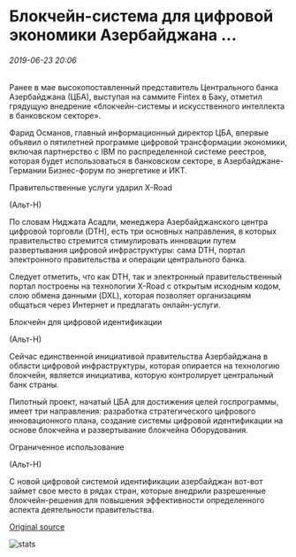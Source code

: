 # Блокчейн-система для цифровой экономики Азербайджана ...

###### 2019-06-23 20:06

Ранее в мае высокопоставленный представитель Центрального банка Азербайджана (ЦБА), выступая на саммите Fintex в Баку, отметил грядущую внедрение «блокчейн-системы и искусственного интеллекта в банковском секторе».

Фарид Османов, главный информационный директор ЦБА, впервые объявил о пятилетней программе цифровой трансформации экономики, включая партнерство с IBM по распределенной системе реестров, которая будет использоваться в банковском секторе, в Азербайджане-Германии Бизнес-форум по энергетике и ИКТ.

Правительственные услуги ударил X-Road

(Альт-Н)

По словам Ниджата Асадли, менеджера Азербайджанского центра цифровой торговли (DTH), есть три основных направления, в которых правительство стремится стимулировать инновации путем развертывания цифровой инфраструктуры: сама DTH, портал электронного правительства и операции центрального банка.

Следует отметить, что как DTH, так и электронный правительственный портал построены на технологии X-Road с открытым исходным кодом, слою обмена данными (DXL), которая позволяет организациям общаться через Интернет и предлагать онлайн-услуги.

Блокчейн для цифровой идентификации

(Альт-Н)

Сейчас единственной инициативой правительства Азербайджана в области цифровой инфраструктуры, которая опирается на технологию блокчейн, является инициатива, которую контролирует центральный банк страны.

Пилотный проект, начатый ЦБА для достижения целей госпрограммы, имеет три направления: разработка стратегического цифрового инновационного плана, создание системы цифровой идентификации на основе блокчейна и развертывание блокчейна Оборудования.

Ограниченное использование

(Альт-Н)

С новой цифровой системой идентификации азербайджан вот-вот займет свое место в рядах стран, которые внедрили разрешенные блокчейн-решения для повышения эффективности определенного аспекта деятельности правительства.

[Original source](https://cointelegraph.com/news/a-blockchain-system-for-azerbaijans-digital-economy)

![stats](https://c.statcounter.com/11760860/0/a89fa40b/1/ "stats")